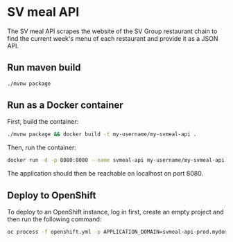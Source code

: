 # SV meal API

The SV meal API scrapes the website of the SV Group restaurant chain to find the current week's menu of each restaurant and provide it as a JSON API.

## Run maven build

```bash
./mvnw package
```

## Run as a Docker container

First, build the container:

```bash
./mvnw package && docker build -t my-username/my-svmeal-api .
```

Then, run the container:

```bash
docker run -d -p 8080:8080 --name svmeal-api my-username/my-svmeal-api
```

The application should then be reachable on localhost on port 8080.

## Deploy to OpenShift

To deploy to an OpenShift instance, log in first, create an empty project and then run the following command:

```bash
oc process -f openshift.yml -p APPLICATION_DOMAIN=svmeal-api-prod.mydomain.example | oc create -f -
```

